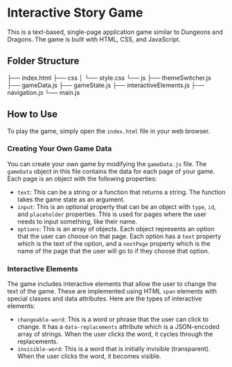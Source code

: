 # Interactive Story Game

This is a text-based, single-page application game similar to Dungeons and Dragons. The game is built with HTML, CSS, and JavaScript.

## Folder Structure

├── index.html 
├── css 
│   └── style.css 
└── js 
    ├── themeSwitcher.js 
    ├── gameData.js 
    ├── gameState.js 
    ├── interactiveElements.js 
    ├── navigation.js 
    └── main.js

## How to Use

To play the game, simply open the `index.html` file in your web browser.

### Creating Your Own Game Data

You can create your own game by modifying the `gameData.js` file. The `gameData` object in this file contains the data for each page of your game. Each page is an object with the following properties:

- `text`: This can be a string or a function that returns a string. The function takes the game state as an argument.
- `input`: This is an optional property that can be an object with `type`, `id`, and `placeholder` properties. This is used for pages where the user needs to input something, like their name.
- `options`: This is an array of objects. Each object represents an option that the user can choose on that page. Each option has a `text` property which is the text of the option, and a `nextPage` property which is the name of the page that the user will go to if they choose that option.

### Interactive Elements

The game includes interactive elements that allow the user to change the text of the game. These are implemented using HTML `span` elements with special classes and data attributes. Here are the types of interactive elements:

- `changeable-word`: This is a word or phrase that the user can click to change. It has a `data-replacements` attribute which is a JSON-encoded array of strings. When the user clicks the word, it cycles through the replacements.
- `invisible-word`: This is a word that is initially invisible (transparent). When the user clicks the word, it becomes visible.